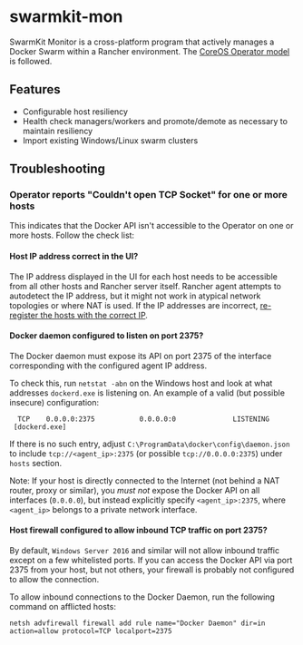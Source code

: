 swarmkit-mon
============

SwarmKit Monitor is a cross-platform program that actively manages a Docker Swarm within a Rancher environment. The [CoreOS Operator model](https://coreos.com/operators/) is followed.

## Features

* Configurable host resiliency
* Health check managers/workers and promote/demote as necessary to maintain resiliency
* Import existing Windows/Linux swarm clusters

## Troubleshooting

### Operator reports "Couldn't open TCP Socket" for one or more hosts

This indicates that the Docker API isn't accessible to the Operator on one or more hosts. Follow the check list:

#### Host IP address correct in the UI?

The IP address displayed in the UI for each host needs to be accessible from all other hosts and Rancher server itself. Rancher agent attempts to autodetect the IP address, but it might not work in atypical network topologies or where NAT is used. If the IP addresses are incorrect, [re-register the hosts with the correct IP](http://rancher.com/docs/rancher/v1.6/en/faqs/troubleshooting/#are-the-ips-of-the-hosts-correct-in-the-ui).

#### Docker daemon configured to listen on port 2375?

The Docker daemon must expose its API on port 2375 of the interface corresponding with the configured agent IP address.

To check this, run `netstat -abn` on the Windows host and look at what addresses `dockerd.exe` is listening on. An example of a valid (but possible insecure) configuration:

```
  TCP    0.0.0.0:2375           0.0.0.0:0              LISTENING
 [dockerd.exe]
```

If there is no such entry, adjust `C:\ProgramData\docker\config\daemon.json` to include `tcp://<agent_ip>:2375` (or possible `tcp://0.0.0.0:2375`) under `hosts` section.

Note: If your host is directly connected to the Internet (not behind a NAT router, proxy or similar), you *must not* expose the Docker API on all interfaces (`0.0.0.0`), but instead explicitly specify `<agent_ip>:2375`, where `<agent_ip>` belongs to a private network interface.

#### Host firewall configured to allow inbound TCP traffic on port 2375?

By default, `Windows Server 2016` and similar will not allow inbound traffic except on a few whitelisted ports. If you can access the Docker API via port 2375 from your host, but not others, your firewall is probably not configured to allow the connection.

To allow inbound connections to the Docker Daemon, run the following command on afflicted hosts:

`netsh advfirewall firewall add rule name="Docker Daemon" dir=in action=allow protocol=TCP localport=2375`